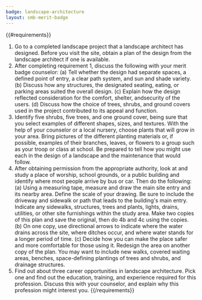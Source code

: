 ```yaml
---
badge: landscape-architecture
layout: smb-merit-badge
---
```


{{#requirements}}
1. Go to a completed landscape project that a landscape architect has designed. Before you visit the site, obtain a plan of the design from the landscape architect if one is available.
2. After completing requirement 1, discuss the following with your merit badge counselor:
    (a) Tell whether the design had separate spaces, a defined point of entry, a clear path system, and sun and shade variety.
    (b) Discuss how any structures, the designated seating, eating, or parking areas suited the overall design.
    (c) Explain how the design reflected consideration for the comfort, shelter, andsecurity of the users.
    (d) Discuss how the choice of trees, shrubs, and ground covers used in the project contributed to its appeal and function.
3. Identify five shrubs, five trees, and one ground cover, being sure that you select examples of different shapes, sizes, and textures. With the help of your counselor or a local nursery, choose plants that will grow in your area. Bring pictures of the different planting materials or, if possible, examples of their branches, leaves, or flowers to a group such as your troop or class at school. Be prepared to tell how you might use each in the design of a landscape and the maintenance that would follow.
4. After obtaining permission from the appropriate authority, look at and study a place of worship, school grounds, or a public building and identify where most people arrive by bus or car. Then do the following:
    (a) Using a measuring tape, measure and draw the main site entry and its nearby area. Define the scale of your drawing. Be sure to include the driveway and sidewalk or path that leads to the building's main entry. Indicate any sidewalks, structures, trees and plants, lights, drains, utilities, or other site furnishings within the study area. Make two copies of this plan and save the original, then do 4b and 4c using the copies.
    (b) On one copy, use directional arrows to indicate where the water drains across the site, where ditches occur, and where water stands for a longer period of time.
    (c) Decide how you can make the place safer and more comfortable for those using it. Redesign the area on another copy of the plan. You may want to include new walks, covered waiting areas, benches, space-defining plantings of trees and shrubs, and drainage structures.
5. Find out about three career opportunities in landscape architecture. Pick one and find out the education, training, and experience required for this profession. Discuss this with your counselor, and explain why this profession might interest you.
{{/requirements}}

